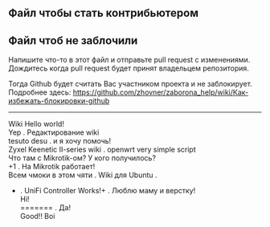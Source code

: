 ## Файл чтобы стать контрибьютером
## Файл чтоб не заблочили
Напишите что-то в этот файл и отправьте pull request с изменениями.
Дождитесь когда pull request будет принят владельцем репозитория.

Тогда Github будет считать Вас участником проекта и не заблокирует.
Подробнее здесь: https://github.com/zhovner/zaborona_help/wiki/Как-избежать-блокировки-github

----------------------------------
Wiki 
Hello world!  
Yep . 
Редактирование wiki  
tesuto desu . 
и я хочу помочь!  
Zyxel Keenetic II-series wiki . 
openwrt very simple script  
Что там с Mikrotik-ом? У кого получилось?  
+1 . 
На Mikrotik работает!  
Всем чмоки в этом чяти . 
Wiki для Ubuntu . 
+ . 
UniFi Controller Works!+ . 
Люблю маму и верстку!  
Hi!  
======= . 
Да!  
Good!!  Boi
